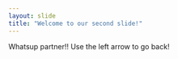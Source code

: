 ```yaml
---
layout: slide
title: "Welcome to our second slide!"
---
```

Whatsup partner!!
Use the left arrow to go back!
